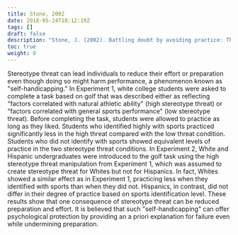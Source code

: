 ```yaml
---
title: Stone, 2002
date: 2018-05-24T18:12:19Z
tags: []
draft: false
description: "Stone, J. (2002). Battling doubt by avoiding practice: The Effect of stereotype threat on self-handicapping in white athletes. *Personality and Social Psychology Bulletin, 28,* 1667-1678."
toc: true
weight: 0
---
```


Stereotype threat can lead individuals to reduce their effort or preparation even though doing so might harm performance, a phenomenon known as "self-handicapping." In Experiment 1, white college students were asked to complete a task based on golf that was described either as reflecting "factors correlated with natural athletic ability" (high stereotype threat) or "factors correlated with general sports performance" (low stereotype threat). Before completing the task, students were allowed to practice as long as they liked. Students who identified highly with sports practiced significantly less in the high threat compared with the low threat condition. Students who did not identify with sports showed equivalent levels of practice in the two stereotype threat conditions. In Experiment 2, White and Hispanic undergraduates were introduced to the golf task using the high stereotype threat manipulation from Experiment 1, which was assumed to create stereotype threat for Whites but not for Hispanics. In fact, Whites showed a similar effect as in Experiment 1, practicing less when they identified with sports than when they did not. Hispanics, in contrast, did not differ in their degree of practice based on sports identification level. These results show that one consequence of stereotype threat can be reduced preparation and effort. It is believed that such "self-handicapping" can offer psychological protection by providing an a priori explanation for failure even while undermining preparation.

